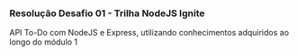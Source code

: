 ### Resolução Desafio 01 - Trilha NodeJS Ignite

API To-Do com NodeJS e Express, utilizando conhecimentos adquiridos ao longo do módulo 1
